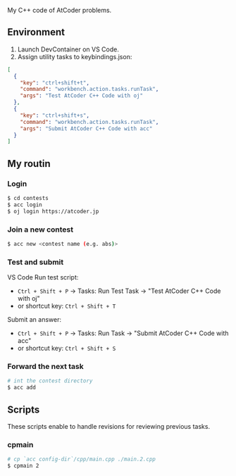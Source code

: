 My C++ code of AtCoder problems.

## Environment

1. Launch DevContainer on VS Code.
2. Assign utility tasks to keybindings.json:

```json
[
  {
    "key": "ctrl+shift+t",
    "command": "workbench.action.tasks.runTask",
    "args": "Test AtCoder C++ Code with oj"
  },
  {
    "key": "ctrl+shift+s",
    "command": "workbench.action.tasks.runTask",
    "args": "Submit AtCoder C++ Code with acc"
  }
]
```

## My routin

### Login

```bash
$ cd contests
$ acc login
$ oj login https://atcoder.jp
```

### Join a new contest

```bash
$ acc new <contest name (e.g. abs)>
```

### Test and submit

VS Code
Run test script:
- `Ctrl + Shift + P` -> Tasks: Run Test Task -> "Test AtCoder C++ Code with oj"
- or shortcut key: `Ctrl + Shift + T` 

Submit an answer:
- `Ctrl + Shift + P` -> Tasks: Run Task -> "Submit AtCoder C++ Code with acc"
- or shortcut key: `Ctrl + Shift + S`

### Forward the next task

```bash
# int the contest directory
$ acc add
```

## Scripts

These scripts enable to handle revisions for reviewing previous tasks.

### cpmain

```bash
# cp `acc config-dir`/cpp/main.cpp ./main.2.cpp
$ cpmain 2
```
